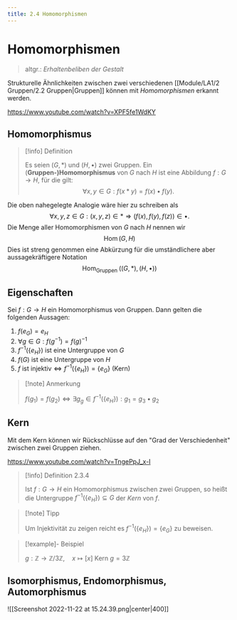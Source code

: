 ```yaml
---
title: 2.4 Homomorphismen
---
```


# Homomorphismen

> altgr.: *Erhaltenbeliben der Gestalt*

Strukturelle Ähnlichkeiten zwischen zwei verschiedenen [[Module/LA1/2 Gruppen/2.2 Gruppen|Gruppen]] können mit *Homomorphismen* erkannt werden. 

https://www.youtube.com/watch?v=XPF5fe1WdKY

## Homomorphismus

> [!info] Definition 
> 
> Es seien $(G, *)$ und $(H, \bullet)$ zwei Gruppen. 
> Ein (**Gruppen-)Homomorphismus** von $G$ nach $H$ ist eine Abbildung $f: G \longrightarrow H$, für die gilt:
> $$
> \forall x, y \in G: f(x * y)=f(x) \bullet f(y) .
> $$


Die oben nahegelegte Analogie wäre hier zu schreiben als
$$
\forall x, y, z \in G:(x, y, z) \in * \Rightarrow(f(x), f(y), f(z)) \in \bullet .
$$
Die Menge aller Homomorphismen von $G$ nach $H$ nennen wir 
$$\operatorname{Hom}(G, H)$$
Dies ist streng genommen eine Abkürzung für die umständlichere aber aussagekräftigere Notation $$\operatorname{Hom}_{\text {Gruppen }}((G, *),(H, \bullet))$$

## Eigenschaften

Sei $f: G \to H$ ein Homomorphismus von Gruppen. Dann gelten die folgenden Aussagen:

1. $f(e_{G})=e_{H}$
2. $\forall g \in G : f(g^{-1})=f(g)^{-1}$
3. $f^{-1}(\{ e_{H} \})$ ist eine Untergruppe von $G$
4. $f(G)$ ist eine Untergruppe von $H$
5. $f \text{ ist injektiv}\iff f^{-1}(\{ e_{H} \})=\{ e_{G} \}$ (Kern)

> [!note] Anmerkung
> 
> $f(g_{1})=f(g_{2})\iff \exists g_{g} \in f^{-1}(\{ e_{H} \}) : g_{1}=g_{3} \bullet g_{2}$

## Kern

Mit dem Kern können wir Rückschlüsse auf den "Grad der Verschiedenheit" zwischen zwei Gruppen ziehen.

https://www.youtube.com/watch?v=TngePpJ_x-I

> [!info] Definition 2.3.4
> 
> Ist $f: G \longrightarrow H$ ein Homomorphismus zwischen zwei Gruppen, so heißt die Untergruppe $f^{-1}\left(\left\{e_H\right\}\right) \subseteq G$ der *Kern* von $f$.

   > [!note] Tipp
   > 
   > Um Injektivität zu zeigen reicht es $f^{-1}(\{ e_{H} \})=\{ e_{G} \}$ zu beweisen.
   
> [!example]- Beispiel 
> 
> $g : \mathbb{Z} \to \mathbb{Z} \text{/}3\mathbb{Z}, \quad x \mapsto [x]$
> $\text{Kern } g=3\mathbb{Z}$

## Isomorphismus, Endomorphismus, Automorphismus

![[Screenshot 2022-11-22 at 15.24.39.png|center|400]]
